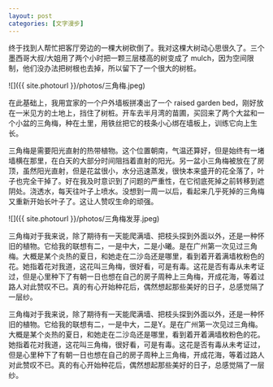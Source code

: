 ```yaml
---
layout: post
categories: [文字漫步]
---
```


终于找到人帮忙把客厅旁边的一棵大树砍倒了。我对这棵大树动心思很久了。三个墨西哥大叔/大姐用了两个小时把一颗三层楼高的树变成了 mulch，因为空间限制，他们没办法把树根也去掉，所以留下了一个很大的树桩。

![]({{ site.photourl }}/photos/三角梅.jpeg)

在此基础上，我用宜家的一个户外墙板拼凑出了一个 raised garden bed，刚好放在一米见方的土地上，挡住了树桩。开车去半月湾的苗圃，买回来了两个大盆和一个小盆的三角梅，种在土里，用铁丝把它的枝条小心绑在墙板上，训练它向上生长。

三角梅是需要阳光直射的热带植物。这个位置朝南，气温还算好，但是始终有一堵墙横在那里，在白天的大部分时间阻挡着直射的阳光。另一盆小三角梅被放在了房顶，虽然阳光直射，但是花盆很小，水分迅速蒸发，很快本来盛开的花全落了，叶子也完全干掉了。好在我及时意识到了问题的严重性，在它彻底死掉之前转移到遮阴处。浇透水，每天往叶子上喷水。没想到一周一以后，看起来几乎死掉的三角梅又重新开始长叶子了。这让人赞叹生命的顽强。

![]({{ site.photourl }}/photos/三角梅发芽.jpeg)

<p class="hidden" data-show="cc">
    三角梅对于我来说，除了期待有一天能爬满墙、把枝头探到外面以外，还是一种怀旧的植物。它给我的联想有二，一是中大，二是小曦。是在广州第一次见过三角梅。大概是某个炎热的夏日，和她走在二沙岛还是哪里，看到着开着满墙枚粉色的花。她指着花对我道，这花叫三角梅，很好看，可是有毒。这花是否有毒从未考证过，但是心里种下了有朝一日也想在自己的房子周种上三角梅，开成花海，等着过路人对此赞叹不已。真的有心开始种花后，偶然想起那些美好的日子，总感觉隔了一层纱。
</p>

<p class="hidden" data-show="y">
    三角梅对于我来说，除了期待有一天能爬满墙、把枝头探到外面以外，还是一种怀旧的植物。它给我的联想有二，一是中大，二是Y。是在广州第一次见过三角梅。大概是某个炎热的夏日，和她走在二沙岛还是哪里，看到着开着满墙枚粉色的花。她指着花对我道，这花叫三角梅，很好看，可是有毒。这花是否有毒从未考证过，但是心里种下了有朝一日也想在自己的房子周种上三角梅，开成花海，等着过路人对此赞叹不已。真的有心开始种花后，偶然想起那些美好的日子，总感觉隔了一层纱。
</p>
</p>
